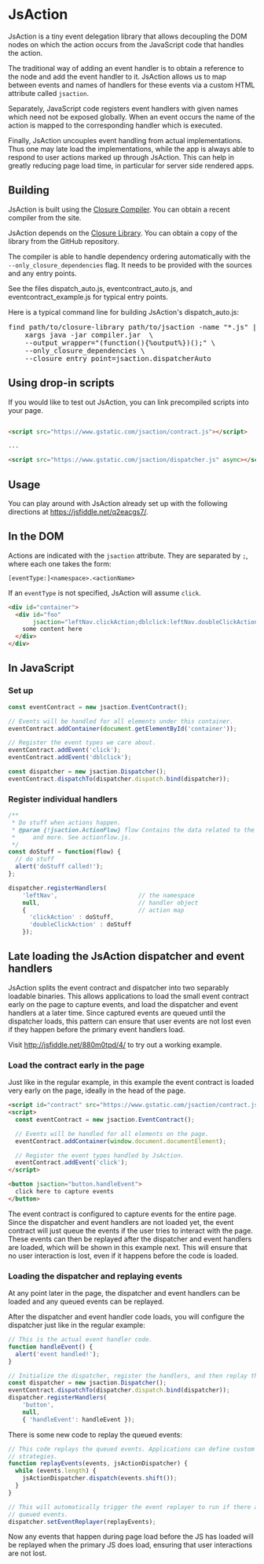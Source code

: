# JsAction

JsAction is a tiny event delegation library that allows decoupling the DOM nodes
on which the action occurs from the JavaScript code that handles the action.

The traditional way of adding an event handler is to obtain a reference to the
node and add the event handler to it. JsAction allows us to map between events
and names of handlers for these events via a custom HTML attribute called
`jsaction`.

Separately, JavaScript code registers event handlers with given names which need
not be exposed globally. When an event occurs the name of the action is mapped
to the corresponding handler which is executed.

Finally, JsAction uncouples event handling from actual implementations. Thus one
may late load the implementations, while the app is always able to respond to
user actions marked up through JsAction. This can help in greatly reducing page
load time, in particular for server side rendered apps.

## Building

JsAction is built using the [Closure
Compiler](http://github.com/google/closure-compiler). You can obtain a recent
compiler from the site.

JsAction depends on the [Closure
Library](http://github.com/google/closure-library). You can obtain a copy of the
library from the GitHub repository.

The compiler is able to handle dependency ordering automatically with the
`--only_closure_dependencies` flag. It needs to be provided with the sources and
any entry points.

See the files dispatch_auto.js, eventcontract_auto.js, and
eventcontract_example.js for typical entry points.

Here is a typical command line for building JsAction's dispatch_auto.js:

<pre>
find path/to/closure-library path/to/jsaction -name "*.js" |
    xargs java -jar compiler.jar  \
    --output_wrapper="(function(){%output%})();" \
    --only_closure_dependencies \
    --closure_entry_point=jsaction.dispatcherAuto
</pre>

## Using drop-in scripts

If you would like to test out JsAction, you can link precompiled scripts into
your page.

```html

<script src="https://www.gstatic.com/jsaction/contract.js"></script>

...

<script src="https://www.gstatic.com/jsaction/dispatcher.js" async></script>
```

## Usage

You can play around with JsAction already set up with the following directions
at https://jsfiddle.net/q2eacgs7/.

## In the DOM

Actions are indicated with the `jsaction` attribute. They are separated by `;`,
where each one takes the form:

```
[eventType:]<namespace>.<actionName>
```

If an `eventType` is not specified, JsAction will assume `click`.

```html
<div id="container">
  <div id="foo"
       jsaction="leftNav.clickAction;dblclick:leftNav.doubleClickAction">
    some content here
  </div>
</div>
```

## In JavaScript

### Set up

```javascript
const eventContract = new jsaction.EventContract();

// Events will be handled for all elements under this container.
eventContract.addContainer(document.getElementById('container'));

// Register the event types we care about.
eventContract.addEvent('click');
eventContract.addEvent('dblclick');

const dispatcher = new jsaction.Dispatcher();
eventContract.dispatchTo(dispatcher.dispatch.bind(dispatcher));
```

### Register individual handlers

```javascript
/**
 * Do stuff when actions happen.
 * @param {!jsaction.ActionFlow} flow Contains the data related to the action
 *     and more. See actionflow.js.
 */
const doStuff = function(flow) {
  // do stuff
  alert('doStuff called!');
};

dispatcher.registerHandlers(
    'leftNav',                       // the namespace
    null,                            // handler object
    {                                // action map
      'clickAction' : doStuff,
      'doubleClickAction' : doStuff
    });
```

## Late loading the JsAction dispatcher and event handlers

JsAction splits the event contract and dispatcher into two separably loadable
binaries. This allows applications to load the small event contract early on the
page to capture events, and load the dispatcher and event handlers at a later
time. Since captured events are queued until the dispatcher loads, this pattern
can ensure that user events are not lost even if they happen before the primary
event handlers load.

Visit http://jsfiddle.net/880m0tpd/4/ to try out a working example.

### Load the contract early in the page

Just like in the regular example, in this example the event contract is loaded
very early on the page, ideally in the head of the page.

```html
<script id="contract" src="https://www.gstatic.com/jsaction/contract.js"></script>
<script>
  const eventContract = new jsaction.EventContract();

  // Events will be handled for all elements on the page.
  eventContract.addContainer(window.document.documentElement);

  // Register the event types handled by JsAction.
  eventContract.addEvent('click');
</script>

<button jsaction="button.handleEvent">
  click here to capture events
</button>
```

The event contract is configured to capture events for the entire page. Since
the dispatcher and event handlers are not loaded yet, the event contract will
just queue the events if the user tries to interact with the page. These events
can then be replayed after the dispatcher and event handlers are loaded, which
will be shown in this example next. This will ensure that no user interaction is
lost, even if it happens before the code is loaded.

### Loading the dispatcher and replaying events

At any point later in the page, the dispatcher and event handlers can be loaded
and any queued events can be replayed.

After the dispatcher and event handler code loads, you will configure the
dispatcher just like in the regular example:

```javascript
// This is the actual event handler code.
function handleEvent() {
  alert('event handled!');
}

// Initialize the dispatcher, register the handlers, and then replay the queued events.
const dispatcher = new jsaction.Dispatcher();
eventContract.dispatchTo(dispatcher.dispatch.bind(dispatcher));
dispatcher.registerHandlers(
    'button',
    null,
    { 'handleEvent': handleEvent });
```

There is some new code to replay the queued events:

```javascript
// This code replays the queued events. Applications can define custom replay
// strategies.
function replayEvents(events, jsActionDispatcher) {
  while (events.length) {
    jsActionDispatcher.dispatch(events.shift());
  }
}

// This will automatically trigger the event replayer to run if there are
// queued events.
dispatcher.setEventReplayer(replayEvents);
```

Now any events that happen during page load before the JS has loaded will be
replayed when the primary JS does load, ensuring that user interactions are not
lost.
